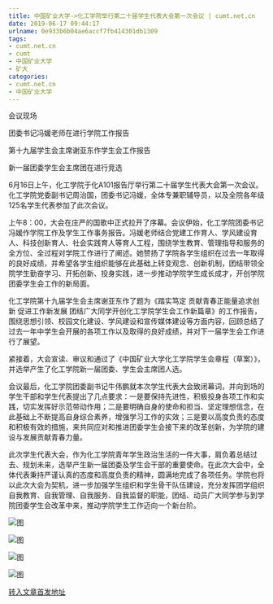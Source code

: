 ```yaml
---
title: 中国矿业大学->化工学院举行第二十届学生代表大会第一次会议 | cumt.net.cn
date: 2019-06-17 09:44:17
urlname: 0e933b6b04ae6accf7fb414301db1309
tags: 
- cumt.net.cn
- cumt
- 中国矿业大学
- 矿大
categories:
- cumt.net.cn
- 中国矿业大学
---
```



会议现场

团委书记冯媛老师在进行学院工作报告

第十九届学生会主席谢亚东作学生会工作报告

新一届团委学生会主席团在进行竞选

6月16日上午，化工学院于化A101报告厅举行第二十届学生代表大会第一次会议。化工学院党委副书记周治国，团委书记冯媛，全体专兼职辅导员，以及全院各年级125名学生代表参加了此次会议。

上午8：00，大会在庄严的国歌中正式拉开了序幕。会议伊始，化工学院团委书记冯媛作学院工作及学生工作事务报告。冯媛老师结合党建工作育人、学风建设育人、科技创新育人、社会实践育人等育人工程，围绕学生教育、管理指导和服务的全方位、全过程对学院工作进行了阐述。她赞扬了学院各学生组织在过去一年取得的良好成绩，并希望各学生组织能够在此基础上转变观念、创新机制，团结带领全院学生勤奋学习、开拓创新、投身实践，进一步推动学院学生成长成才，开创学院团委学生会工作的新局面。

化工学院第十九届学生会主席谢亚东作了题为《踏实笃定 贡献青春正能量追求创新 促进工作新发展 团结广大同学开创化工学院学生会工作新篇章》的工作报告，围绕思想引领、校园文化建设、学风建设和宣传媒体建设等方面内容，回顾总结了过去一年中学生会开展的各项工作以及取得的良好成绩，并对下一届学生会工作进行了展望。

紧接着，大会宣读、审议和通过了《中国矿业大学化工学院学生会章程（草案）》，并选举产生了化工学院新一届团委、学生会主席团人选。

会议最后，化工学院团委副书记牛伟鹏就本次学生代表大会致闭幕词，并向到场的学生干部和学生代表提出了几点要求：一是要保持先进性，积极投身各项工作和实践，切实发挥好示范带动作用；二是要明确自身的使命和担当、坚定理想信念，在此基础上不断提高自身综合素养，增强学习工作的实效；三是要以高度负责的态度和积极有效的措施，来共同应对和推进团委学生会接下来的改革创新，为学院的建设与发展贡献青春力量。

此次学生代表大会，作为化工学院青年学生政治生活的一件大事，肩负着总结过去、规划未来，选举产生新一届团委及学生会干部的重要使命。在此次大会中，全体代表秉持严谨认真的态度和高度负责的精神，圆满地完成了各项任务。学院也将以此次大会为契机，进一步加强学生组织和学生骨干队伍建设，充分发挥团学组织自我教育、自我管理、自我服务、自我监督的职能，团结、动员广大同学参与到学院团委学生会改革中来，推动学院学生工作迈向一个新台阶。



![图](http://xwzx.cumt.edu.cn/_upload/article/images/1e/9d/4e590e9e41999111877743f8a9d3/6d7d5d83-4921-41c3-a77c-a085ded5a6af.jpg)

![图](http://xwzx.cumt.edu.cn/_upload/article/images/1e/9d/4e590e9e41999111877743f8a9d3/de9cf0d9-7873-49c6-b193-f2d207cc44ba.jpg)

![图](http://xwzx.cumt.edu.cn/_upload/article/images/1e/9d/4e590e9e41999111877743f8a9d3/30fb4334-9780-45e9-bd09-7cbc18c1400e.jpg)

![图](http://xwzx.cumt.edu.cn/_upload/article/images/1e/9d/4e590e9e41999111877743f8a9d3/95cfa071-2c82-41a1-a794-2a2407e4afaf.jpg)

[转入文章首发地址](http://xwzx.cumt.edu.cn/14/b5/c523a529589/page.htm)